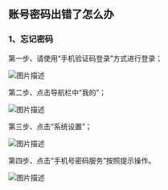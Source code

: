 ## 账号密码出错了怎么办
### 1、忘记密码
第一步、请使用“手机验证码登录”方式进行登录；

![图片描述](/loginHelp/1/tapd_31429388_1576029891_77.png)<br>  


第二步、点击导航栏中“我的”；

![图片描述](/loginHelp/1/tapd_31429388_1576030103_14.png)<br>  


第三步、点击“系统设置”；

![图片描述](/loginHelp/1/tapd_31429388_1576030646_27.png)<br>  


第四步、点击“手机号密码服务”按照提示操作。

![图片描述](/loginHelp/1/tapd_31429388_1576030653_27.png)

